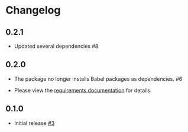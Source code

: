 # Changelog

## 0.2.1

* Updated several dependencies #8

## 0.2.0

* The package no longer installs Babel packages as dependencies. #6
 - Please view the [requirements documentation][] for details.

[requirements documentation]: https://github.com/yola/drf-paginator#requirements

## 0.1.0

* Initial release [#3](https://github.com/yola/drf-paginator/pull/3)
